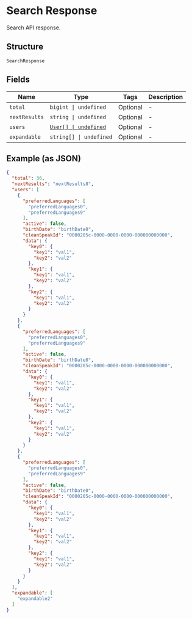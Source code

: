 
# Search Response

Search API response.

## Structure

`SearchResponse`

## Fields

| Name | Type | Tags | Description |
|  --- | --- | --- | --- |
| `total` | `bigint \| undefined` | Optional | - |
| `nextResults` | `string \| undefined` | Optional | - |
| `users` | [`User[] \| undefined`](../../doc/models/user.md) | Optional | - |
| `expandable` | `string[] \| undefined` | Optional | - |

## Example (as JSON)

```json
{
  "total": 36,
  "nextResults": "nextResults8",
  "users": [
    {
      "preferredLanguages": [
        "preferredLanguages0",
        "preferredLanguages9"
      ],
      "active": false,
      "birthDate": "birthDate0",
      "cleanSpeakId": "0000205c-0000-0000-0000-000000000000",
      "data": {
        "key0": {
          "key1": "val1",
          "key2": "val2"
        },
        "key1": {
          "key1": "val1",
          "key2": "val2"
        },
        "key2": {
          "key1": "val1",
          "key2": "val2"
        }
      }
    },
    {
      "preferredLanguages": [
        "preferredLanguages0",
        "preferredLanguages9"
      ],
      "active": false,
      "birthDate": "birthDate0",
      "cleanSpeakId": "0000205c-0000-0000-0000-000000000000",
      "data": {
        "key0": {
          "key1": "val1",
          "key2": "val2"
        },
        "key1": {
          "key1": "val1",
          "key2": "val2"
        },
        "key2": {
          "key1": "val1",
          "key2": "val2"
        }
      }
    },
    {
      "preferredLanguages": [
        "preferredLanguages0",
        "preferredLanguages9"
      ],
      "active": false,
      "birthDate": "birthDate0",
      "cleanSpeakId": "0000205c-0000-0000-0000-000000000000",
      "data": {
        "key0": {
          "key1": "val1",
          "key2": "val2"
        },
        "key1": {
          "key1": "val1",
          "key2": "val2"
        },
        "key2": {
          "key1": "val1",
          "key2": "val2"
        }
      }
    }
  ],
  "expandable": [
    "expandable2"
  ]
}
```

